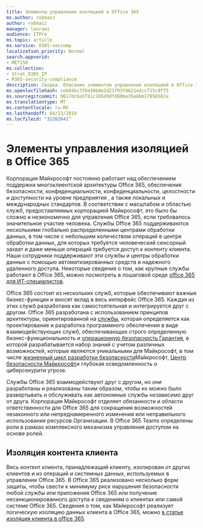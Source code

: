 ```yaml
---
title: Элементы управления изоляцией в Office 365
ms.author: robmazz
author: robmazz
manager: laurawi
audience: ITPro
ms.topic: article
ms.service: O365-seccomp
localization_priority: Normal
search.appverid:
- MET150
ms.collection:
- Strat_O365_IP
- M365-security-compliance
description: Сводка. Описание элементов управления изоляцией в Office 365.
ms.openlocfilehash: ceb64bc3f0a50b8e1d21f03f8621e4cc715c8f75
ms.sourcegitcommit: 0017dc6a5f81c165d9dfd88be39a6bb17856582e
ms.translationtype: MT
ms.contentlocale: ru-RU
ms.lasthandoff: 04/23/2019
ms.locfileid: "32262641"
---
```

# <a name="office-365-isolation-controls"></a>Элементы управления изоляцией в Office 365 

Корпорация Майкрософт постоянно работает над обеспечением поддержки многоклиентской архитектуры Office 365, обеспечения безопасности, конфиденциальности, конфиденциальности, целостности и доступности на уровне предприятия [](https://www.microsoft.com/TrustCenter/Compliance?service=Office#Icons), а также локальных и международных стандартов. В соответствии с масштабом и областью служб, предоставляемых корпорацией Майкрософт, это было бы сложно и неэкономично для управления Office 365, если требовалось значительное участие человека. Службы Office 365 поддерживаются несколькими глобально распределенными центрами обработки данных, в том числе с небольшим количеством операций в центре обработки данных, для которых требуется человеческий сенсорный захват и даже меньше операций требуется доступ к контенту клиента. Наши сотрудники поддерживают эти службы и центры обработки данных с помощью автоматизированных средств и надежного удаленного доступа. Некоторые сведения о том, как крупные службы работают в Office 365, можно посмотреть в пошаговой среде [office 365 для ИТ-специалистов](https://channel9.msdn.com/Events/SharePoint-Conference/2014/SPC202).

Office 365 состоит из нескольких служб, которые обеспечивают важные бизнес-функции и вносят вклад в весь интерфейс Office 365. Каждая из этих служб разработана как самостоятельная и интегрируется друг с другом. Office 365 разработана с использованием принципов архитектуры, ориентированной на [службы](https://msdn.microsoft.com/library/aa480021.aspx), которая определяется как проектирование и разработка программного обеспечения в виде взаимодействующих служб, обеспечивающих строго определенную бизнес-функциональность и [операционную безопасность Гарантия](http://www.microsoft.com/download/details.aspx?id=40872), в которой разрабатывается набор знаний с учетом различных возможностей, которые являются уникальными для Майкрософт, в том числе [жизненный цикл разработки безопасности](https://www.microsoft.com/sdl/default.aspx)Майкрософт, [Центр безопасности Майкрософт](https://technet.microsoft.com/library/dn440717.aspx)и глубокая осведомленность о циберсекурити угрозе.

Службы Office 365 взаимодействуют друг с другом, но они разработаны и реализованы таким образом, чтобы их можно было развертывать и обслуживать как автономные службы независимо друг от друга. Корпорация Майкрософт отделяет обязанности и области ответственности для Office 365 для сокращения возможностей незаконного или непреднамеренного изменения или неправильного использования ресурсов Организации. В Office 365 Teams определены роли в рамках комплексного механизма управления доступом на основе ролей.

## <a name="customer-content-isolation"></a>Изоляция контента клиента
Весь контент клиента, принадлежащий клиенту, изолирован от других клиентов и из операций и системных данных, используемых в управлении Office 365. В Office 365 реализовано несколько форм защиты, чтобы свести к минимуму риск нарушения безопасности любой службы или приложения Office 365 или получение несанкционированного доступа к сведениям о клиентах или самой системе Office 365. Сведения о том, как Майкрософт реализует логическую изоляцию данных клиента в Office 365, можно [в статье изоляция клиента в office 365](office-365-tenant-isolation-overview.md).
